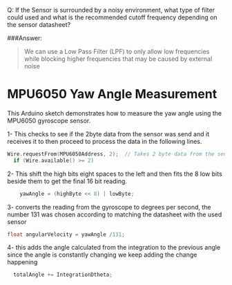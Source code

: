 Q: If the Sensor is surrounded by a noisy environment, what type of
filter could used and what is the recommended cutoff frequency
depending on the sensor datasheet?

###Answer:
> We can use a Low Pass Filter (LPF) to only allow low frequencies while blocking higher frequencies that may be caused by external noise


# MPU6050 Yaw Angle Measurement

This Arduino sketch demonstrates how to measure the yaw angle using the MPU6050 gyroscope sensor.


1- This checks to see if the 2byte data from the sensor was send and it receives it to then proceed to process the data in the following lines.
```c
Wire.requestFrom(MPU6050Address, 2);  // Takes 2 byte data from the sensor
  if (Wire.available() >= 2)
```


2- This shift the high bits eight spaces to the left and then fits the 8 low bits beside them to get the final 
16 bit reading.
```c
    yawAngle = (highByte << 8) | lowByte;
```

3- converts the reading from the gyroscope to degrees per second, the number 131 was chosen according to matching the datasheet with the used sensor
 
```c
float angularVelocity = yawAngle /131;
```


4- this adds the angle calculated from the integration to the previous angle since the angle is constantly changing we keep adding the change happening
```c
  totalAngle += IntegrationDtheta;
```

